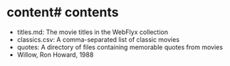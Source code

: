 # content# contents

- titles.md: The movie titles in the WebFlyx collection
- classics.csv: A comma-separated list of classic movies
- quotes: A directory of files containing memorable quotes from movies
- Willow, Ron Howard, 1988
